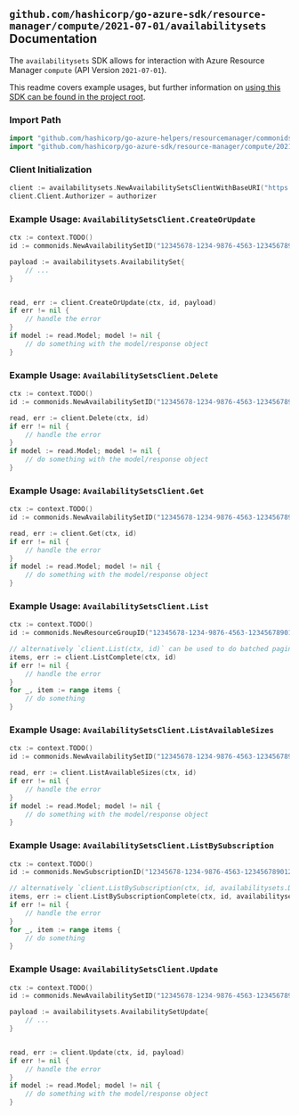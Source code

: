 
## `github.com/hashicorp/go-azure-sdk/resource-manager/compute/2021-07-01/availabilitysets` Documentation

The `availabilitysets` SDK allows for interaction with Azure Resource Manager `compute` (API Version `2021-07-01`).

This readme covers example usages, but further information on [using this SDK can be found in the project root](https://github.com/hashicorp/go-azure-sdk/tree/main/docs).

### Import Path

```go
import "github.com/hashicorp/go-azure-helpers/resourcemanager/commonids"
import "github.com/hashicorp/go-azure-sdk/resource-manager/compute/2021-07-01/availabilitysets"
```


### Client Initialization

```go
client := availabilitysets.NewAvailabilitySetsClientWithBaseURI("https://management.azure.com")
client.Client.Authorizer = authorizer
```


### Example Usage: `AvailabilitySetsClient.CreateOrUpdate`

```go
ctx := context.TODO()
id := commonids.NewAvailabilitySetID("12345678-1234-9876-4563-123456789012", "example-resource-group", "availabilitySetName")

payload := availabilitysets.AvailabilitySet{
	// ...
}


read, err := client.CreateOrUpdate(ctx, id, payload)
if err != nil {
	// handle the error
}
if model := read.Model; model != nil {
	// do something with the model/response object
}
```


### Example Usage: `AvailabilitySetsClient.Delete`

```go
ctx := context.TODO()
id := commonids.NewAvailabilitySetID("12345678-1234-9876-4563-123456789012", "example-resource-group", "availabilitySetName")

read, err := client.Delete(ctx, id)
if err != nil {
	// handle the error
}
if model := read.Model; model != nil {
	// do something with the model/response object
}
```


### Example Usage: `AvailabilitySetsClient.Get`

```go
ctx := context.TODO()
id := commonids.NewAvailabilitySetID("12345678-1234-9876-4563-123456789012", "example-resource-group", "availabilitySetName")

read, err := client.Get(ctx, id)
if err != nil {
	// handle the error
}
if model := read.Model; model != nil {
	// do something with the model/response object
}
```


### Example Usage: `AvailabilitySetsClient.List`

```go
ctx := context.TODO()
id := commonids.NewResourceGroupID("12345678-1234-9876-4563-123456789012", "example-resource-group")

// alternatively `client.List(ctx, id)` can be used to do batched pagination
items, err := client.ListComplete(ctx, id)
if err != nil {
	// handle the error
}
for _, item := range items {
	// do something
}
```


### Example Usage: `AvailabilitySetsClient.ListAvailableSizes`

```go
ctx := context.TODO()
id := commonids.NewAvailabilitySetID("12345678-1234-9876-4563-123456789012", "example-resource-group", "availabilitySetName")

read, err := client.ListAvailableSizes(ctx, id)
if err != nil {
	// handle the error
}
if model := read.Model; model != nil {
	// do something with the model/response object
}
```


### Example Usage: `AvailabilitySetsClient.ListBySubscription`

```go
ctx := context.TODO()
id := commonids.NewSubscriptionID("12345678-1234-9876-4563-123456789012")

// alternatively `client.ListBySubscription(ctx, id, availabilitysets.DefaultListBySubscriptionOperationOptions())` can be used to do batched pagination
items, err := client.ListBySubscriptionComplete(ctx, id, availabilitysets.DefaultListBySubscriptionOperationOptions())
if err != nil {
	// handle the error
}
for _, item := range items {
	// do something
}
```


### Example Usage: `AvailabilitySetsClient.Update`

```go
ctx := context.TODO()
id := commonids.NewAvailabilitySetID("12345678-1234-9876-4563-123456789012", "example-resource-group", "availabilitySetName")

payload := availabilitysets.AvailabilitySetUpdate{
	// ...
}


read, err := client.Update(ctx, id, payload)
if err != nil {
	// handle the error
}
if model := read.Model; model != nil {
	// do something with the model/response object
}
```
